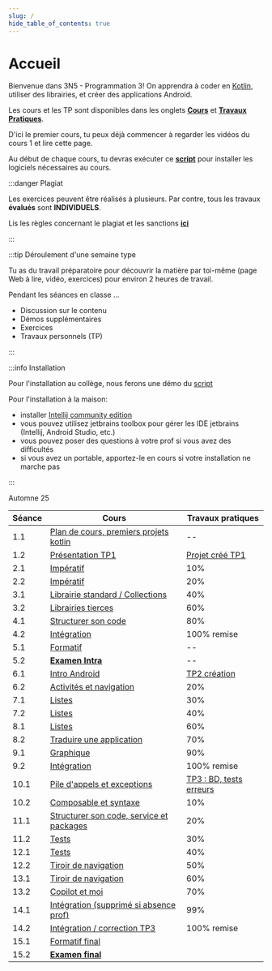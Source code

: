 ```yaml
---
slug: /
hide_table_of_contents: true
---
```


# Accueil

<Row>

<Column>

Bienvenue dans 3N5 - Programmation 3! On apprendra à coder en [Kotlin](https://kotlinlang.org), utiliser des librairies, et créer des applications Android.

Les cours et les TP sont disponibles dans les onglets **[Cours](cours/1.1-accueil)** et **[Travaux Pratiques](tp/tp1)**.

D'ici le premier cours, tu peux déjà commencer à regarder les vidéos du cours 1 et lire cette page.

Au début de chaque cours, tu devras exécuter ce **[script](https://github.com/departement-info-cem/scripts-mobile/tree/main)** pour installer les logiciels nécessaires au cours.

:::danger Plagiat

Les exercices peuvent être réalisés à plusieurs. Par contre, tous les travaux **évalués** sont **INDIVIDUELS**.

Lis les règles concernant le plagiat et les sanctions **[ici](https://info.cegepmontpetit.ca/plagiat)**

:::

:::tip Déroulement d'une semaine type

Tu as du travail préparatoire pour découvrir la matière par toi-même (page Web à lire, vidéo, exercices) pour environ 2 heures de travail.

Pendant les séances en classe ...

- Discussion sur le contenu
- Démos supplémentaires
- Exercices
- Travaux personnels (TP)

:::

:::info Installation

Pour l'installation au collège, nous ferons une démo du [script](https://github.com/departement-info-cem/scripts-mobile/releases/download/Script/ScriptSharp.exe)

Pour l'installation à la maison:

- installer [Intellij community edition](https://www.jetbrains.com/idea/download/other.html)
- vous pouvez utilisez jetbrains toolbox pour gérer les IDE jetbrains (Intellij, Android Studio, etc.)
- vous pouvez poser des questions à votre prof si vous avez des difficultés
- si vous avez un portable, apportez-le en cours si votre installation ne marche pas

:::

</Column>

<Column>

Automne 25

| Séance | Cours                                                                    | Travaux pratiques                 |
|---------|--------------------------------------------------------------------------|-----------------------------------|
| 1.1 | [Plan de cours, premiers projets kotlin](cours/1.1-accueil)              | --                                |
| 1.2 | [Présentation TP1](cours/1.1-accueil)                                    | [Projet créé TP1](tp/tp1)         |
| 2.1 | [Impératif](cours/2.1-imperatif)                                         | 10%                               |
| 2.2 | [Impératif](cours/2.1-imperatif)                                         | 20%                               |
| 3.1 | [Librairie standard / Collections](cours/3.1-std-lib)                    | 40%                               |
| 3.2 | [Librairies tierces](cours/3.2-librairies-tierces)                       | 60%                               |
| 4.1 | [Structurer son code](cours/4.1-structure)                               | 80%                               |
| 4.2 | [Intégration](cours/4.2-integration-1)                                   | 100% remise                       |
| 5.1 | [Formatif](cours/5.1-formatif-intra)                                     | --                                |
| 5.2 | [**Examen Intra**](cours/5.2-examen-intra)                               | --                                |
| 6.1 | [Intro Android](cours/6.1-intro-android)                                 | [TP2 création](tp/tp2)            |
| 6.2 | [Activités et navigation](cours/6.2-activites)                           | 20%                               |
| 7.1 | [Listes](cours/7.1-listes)                                               | 30%                               |
| 7.2 | [Listes](cours/7.1-listes)                                               | 40%                               |
| 8.1 | [Listes](cours/7.1-listes)                                               | 60%                               |
| 8.2 | [Traduire une application](cours/13.2-multilingue)                       | 70%                               |
| 9.1 | [Graphique](cours/9.1-graphique)                                         | 90%                               |
| 9.2 | [Intégration](cours/9.2-integration-2)                                   | 100% remise                       |
| 10.1 | [Pile d'appels et exceptions](cours/10.1-pile-appels-exceptions)         | [TP3 : BD, tests erreurs](tp/tp3) |
| 10.2 | [Composable et syntaxe](cours/7.1-listes)                                | 10%                               |
| 11.1 | [Structurer son code, service et packages](cours/10.2-structure-android) | 20%                               |
| 11.2 | [Tests](cours/12.2-tests)                                                | 30%                               |
| 12.1 | [Tests](cours/12.2-tests)                                                | 40%                               |
| 12.2 | [Tiroir de navigation](cours/11.1-tiroir)                                | 50%                               |
| 13.1 | [Tiroir de navigation](cours/11.1-tiroir)                                | 60%                               |
| 13.2 | [Copilot et moi](cours/13.2-iag)                                         | 70%                               |
| 14.1 | [Intégration (supprimé si absence prof)](cours/14.1-integration-3)       | 99%                               |
| 14.2 | [Intégration / correction TP3](cours/14.1-integration-3)                 | 100% remise                       |
| 15.1 | [Formatif final](cours/15.1-formatif-final)                              |                                   |
| 15.2 | [**Examen final**](cours/15.2-examen-final)                              |                                   |

</Column>
</Row>
